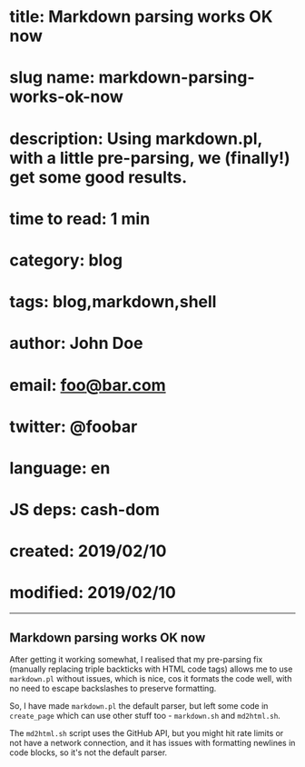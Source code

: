 # title:        Markdown parsing works OK now
# slug name:    markdown-parsing-works-ok-now
# description:  Using markdown.pl, with a little pre-parsing, we (finally!) get some good results.
# time to read: 1 min
# category:     blog
# tags:         blog,markdown,shell
# author:       John Doe
# email:        foo@bar.com
# twitter:      @foobar
# language:     en
# JS deps:      cash-dom 
# created:      2019/02/10
# modified:     2019/02/10

---

## Markdown parsing works OK now

After getting it working somewhat, I realised that my pre-parsing fix (manually replacing triple backticks with HTML code tags) allows me to use `markdown.pl` without issues, which is nice, cos it formats the code well, with no need to escape backslashes to preserve formatting.

So, I have made `markdown.pl` the default parser, but left some code in `create_page` which can use other stuff too - `markdown.sh` and `md2html.sh`.

The `md2html.sh` script uses the GitHub API, but you might hit rate limits or not have a network connection, and it has issues with formatting newlines in code blocks, so it's not the default parser.


